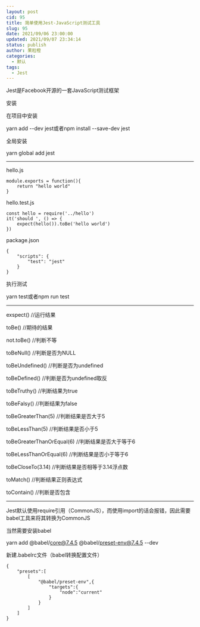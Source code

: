 ```yaml
---
layout: post
cid: 95
title: 简单使用Jest-JavaScript测试工具
slug: 95
date: 2021/09/06 23:00:00
updated: 2021/09/07 23:34:14
status: publish
author: 果粒橙
categories: 
  - 默认
tags: 
  - Jest
---
```



Jest是Facebook开源的一套JavaScript测试框架


安装

在项目中安装

yarn add --dev jest或者npm install --save-dev jest

全局安装

yarn global add jest



---



hello.js

    module.exports = function(){
        return "hello world"
    }



hello.test.js

    const hello = require('../hello')
    it('should ', () => {
        expect(hello()).toBe('hello world')
    })



package.json


    {
        "scripts": {
            "test": "jest"
        }
    }

执行测试

yarn test或者npm run test



---


exspect() //运行结果

toBe() //期待的结果

not.toBe() //判断不等

toBeNull() //判断是否为NULL

toBeUndefined() //判断是否为undefined

toBeDefined() //判断是否为undefined取反

toBeTruthy() //判断结果为true

toBeFalsy() //判断结果为false

toBeGreaterThan(5) //判断结果是否大于5

toBeLessThan(5) //判断结果是否小于5

toBeGreaterThanOrEqual(6) //判断结果是否大于等于6

toBeLessThanOrEqual(6) //判断结果是否小于等于6

toBeCloseTo(3.14) //判断结果是否相等于3.14浮点数

toMatch() //判断结果正则表达式

toContain() //判断是否包含


---

Jest默认使用require引用（CommonJS），而使用import的话会报错，因此需要babel工具来将其转换为CommonJS

当然需要安装babel

yarn add @babel/core@7.4.5 @babel/preset-env@7.4.5  --dev


新建.babelrc文件（babel转换配置文件）


    {
        "presets":[
            [
                "@babel/preset-env",{
                    "targets":{
                        "node":"current"
                    }
                }
            ]
        ]
    }


